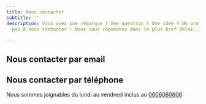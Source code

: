 ```yaml
---
title: Nous contacter
subtitle: ''
description: Vous avez une remarque ? Une question ? Une idée ? Un projet ? N'hésitez
  pas à nous contacter ! Nous vous répondons dans le plus bref délai...

---
```


## Nous contacter par email 
<contact-form></contact-form>

## Nous contacter par téléphone 
Nous sommes joignables du lundi au vendredi inclus au [0606060606](tel:0606060606)